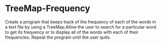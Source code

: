 # TreeMap-Frequency
Create a program that keeps track of the frequency of each of the words in a text file by using a TreeMap.Allow the user to search for a particular word to get its frequency or to display all of the words with each of their frequencies. Repeat the program until the user quits.
